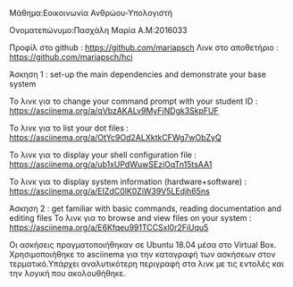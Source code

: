 Μάθημα:Εοικοινωνία Ανθρώου-Υπολογιστή

Ονοματεπώνυμο:Πασχάλη Μαρία
Α.Μ:2016033

Προφίλ στο github : https://github.com/mariapsch
Λινκ στο αποθετήριο : https://github.com/mariapsch/hci

Άσκηση 1 : set-up the main dependencies and demonstrate your base system


  Το λινκ για το change your command prompt with your student ID : https://asciinema.org/a/qVbzAKALv9MyFjNDgk3SkpFUF
    
    
  Το λινκ για το list your dot files : https://asciinema.org/a/OtYc9Od2ALXktkCFWg7wObZyQ
    
    
  Το λινκ για το display your shell configuration file : https://asciinema.org/a/ub1xUPdWuwSEzjOqTn15tsAA1 
    
    
  Το λινκ για το  display system information (hardware+software) :  https://asciinema.org/a/EIZdC0lK0ZiW39V5LEdjh65ns                                 
    
Άσκηση 2 : get familiar with basic commands, reading documentation and editing files
    Το λινκ για το browse and view files on your system : https://asciinema.org/a/E6Kfqeu991TCCSxl0r2FiUqu5
    
    
Οι ασκήσεις πραγματοποιήθηκαν σε Ubuntu 18.04 μέσα στο Virtual Box. Χρησιμοποιήθηκε το asciinema για την καταγραφή των ασκήσεων 
στον τερματικό.Υπάρχει αναλυτικότερη περιγραφή στα λινκ με τις εντολές και την λογική που ακολουθήθηκε.
